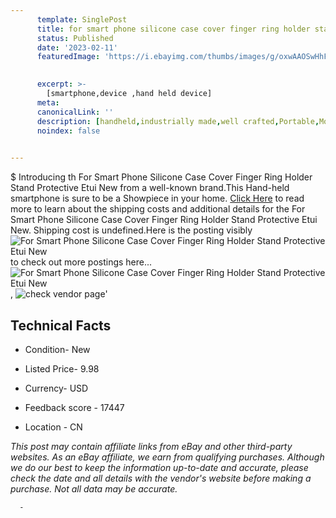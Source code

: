 ```yaml
---
      template: SinglePost
      title: for smart phone silicone case cover finger ring holder stand protective etui new
      status: Published
      date: '2023-02-11'
      featuredImage: 'https://i.ebayimg.com/thumbs/images/g/oxwAAOSwHhFcDINs/s-l225.jpg'
       

      excerpt: >-
        [smartphone,device ,hand held device]
      meta:
      canonicalLink: ''
      description: [handheld,industrially made,well crafted,Portable,Mobile,Compact,Convenient,Lightweight,Maneuverable,Man-portable,Miniature,Carriable,Hand-held,Light,Holdable,Transportable,Mobile device,Pocket-sized,On-the-go,Wireless,Cordless,Compact size,Convenient size, smartphone,device ,hand held device]
      noindex: false
      

---
```

$
      Introducing th For Smart Phone Silicone Case Cover Finger Ring Holder Stand Protective Etui New from a well-known brand.This Hand-held smartphone is sure to be a Showpiece in your home. [Click Here](https://www.ebay.com/itm/254317232928?hash=item3b367d0320%3Ag%3AoxwAAOSwHhFcDINs&mkevt=1&mkcid=1&mkrid=711-53200-19255-0&campid=%253CePNCampaignId%253E&customid=%253CreferenceId%253E&toolid=10049) to read more to learn about the shipping costs and additional details for the For Smart Phone Silicone Case Cover Finger Ring Holder Stand Protective Etui New. Shipping cost is undefined.Here is the posting visibly ![For Smart Phone Silicone Case Cover Finger Ring Holder Stand Protective Etui New](https://i.ebayimg.com/thumbs/images/g/oxwAAOSwHhFcDINs/s-l225.jpg) to check out more postings here... ![For Smart Phone Silicone Case Cover Finger Ring Holder Stand Protective Etui New](https://i.ebayimg.com/images/g/oxwAAOSwHhFcDINs/s-l960.jpg), ![check vendor page](https://origin-galleryplus.ebayimg.com/ws/web/254317232928_2_0_1/225x225.jpg,https://origin-galleryplus.ebayimg.com/ws/web/254317232928_3_0_1/225x225.jpg,https://origin-galleryplus.ebayimg.com/ws/web/254317232928_4_0_1/225x225.jpg,https://origin-galleryplus.ebayimg.com/ws/web/254317232928_5_0_1/225x225.jpg,https://origin-galleryplus.ebayimg.com/ws/web/254317232928_6_0_1/225x225.jpg,https://origin-galleryplus.ebayimg.com/ws/web/254317232928_7_0_1/225x225.jpg,https://origin-galleryplus.ebayimg.com/ws/web/254317232928_8_0_1/225x225.jpg,https://origin-galleryplus.ebayimg.com/ws/web/254317232928_9_0_1/225x225.jpg,https://origin-galleryplus.ebayimg.com/ws/web/254317232928_10_0_1/225x225.jpg,https://origin-galleryplus.ebayimg.com/ws/web/254317232928_11_0_1/225x225.jpg)'

      

 ## Technical Facts 



     
      

 - Condition- New 


      

 - Listed Price- 9.98 


      

 - Currency- USD 


      

 - Feedback score - 17447 


      

 - Location - CN 


      
      

 *_This post may contain affiliate links from eBay and other third-party websites. As an eBay affiliate, we earn from qualifying purchases. Although we do our best to keep the information up-to-date and accurate, please check the date and all details with the vendor's website before making a purchase. Not all data may be accurate._*




      -
